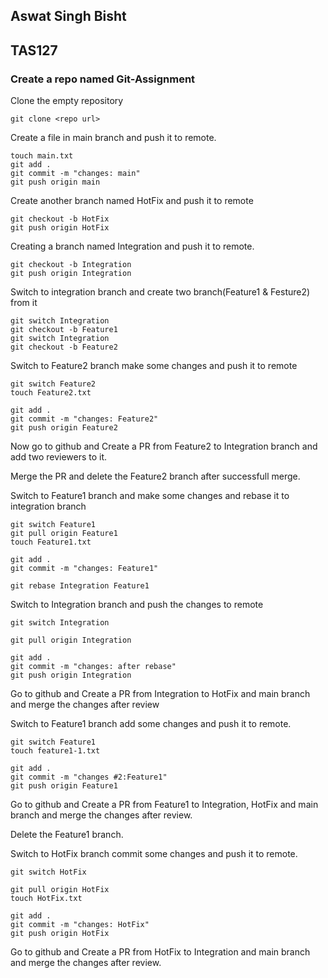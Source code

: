 ## Aswat Singh Bisht
## TAS127
### Create a repo named Git-Assignment

Clone the empty repository

```
git clone <repo url>
```

Create a file in main branch and push it to remote.

```
touch main.txt
git add .
git commit -m "changes: main"
git push origin main
```

Create another branch named HotFix and push it to remote

```
git checkout -b HotFix
git push origin HotFix
```

Creating a branch named Integration and push it to remote.

```
git checkout -b Integration
git push origin Integration
```

Switch to integration branch and create two branch(Feature1 & Festure2) from it

```
git switch Integration
git checkout -b Feature1
git switch Integration
git checkout -b Feature2
```

Switch to Feature2 branch make some changes and push it to remote

```
git switch Feature2
touch Feature2.txt

git add .
git commit -m "changes: Feature2"
git push origin Feature2
```

Now go to github and Create a PR from Feature2 to Integration branch and add two reviewers to it.

Merge the PR and delete the Feature2 branch after successfull merge.

Switch to Feature1 branch and make some changes and rebase it to integration branch

```
git switch Feature1
git pull origin Feature1
touch Feature1.txt

git add .
git commit -m "changes: Feature1"

git rebase Integration Feature1
```

Switch to Integration branch and push the changes to remote

```
git switch Integration

git pull origin Integration

git add .
git commit -m "changes: after rebase"
git push origin Integration
```

Go to github and Create a PR from Integration to HotFix and main branch and merge the changes after review

Switch to Feature1 branch add some changes and push it to remote.

```
git switch Feature1
touch feature1-1.txt

git add .
git commit -m "changes #2:Feature1"
git push origin Feature1
```
Go to github and Create a PR from Feature1 to Integration, HotFix and main branch and merge the changes after review.

Delete the Feature1 branch.

Switch to HotFix branch commit some changes and push it to remote.

```
git switch HotFix

git pull origin HotFix
touch HotFix.txt

git add .
git commit -m "changes: HotFix"
git push origin HotFix
```

Go to github and Create a PR from HotFix to Integration and main branch and merge the changes after review.
